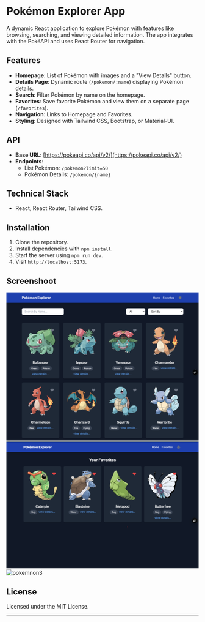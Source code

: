 # Pokémon Explorer App

A dynamic React application to explore Pokémon with features like browsing, searching, and viewing detailed information. The app integrates with the PokéAPI and uses React Router for navigation.

## Features

-   **Homepage**: List of Pokémon with images and a "View Details" button.
-   **Details Page**: Dynamic route (`/pokemon/:name`) displaying Pokémon details.
-   **Search**: Filter Pokémon by name on the homepage.
-   **Favorites**: Save favorite Pokémon and view them on a separate page (`/favorites`).
-   **Navigation**: Links to Homepage and Favorites.
-   **Styling**: Designed with Tailwind CSS, Bootstrap, or Material-UI.

## API

-   **Base URL**: [https://pokeapi.co/api/v2/](https://pokeapi.co/api/v2/)
-   **Endpoints**:
    -   List Pokémon: `/pokemon?limit=50`
    -   Pokémon Details: `/pokemon/{name}`

## Technical Stack

-   React, React Router, Tailwind CSS.

## Installation

1. Clone the repository.
2. Install dependencies with `npm install`.
3. Start the server using `npm run dev`.
4. Visit `http://localhost:5173`.

## Screenshoot

![pokemnon1](./pokemon1.png)
![pokemnon2](./pokemon2.png)
![pokemnon3](./pokemon13.png)

## License

Licensed under the MIT License.

---
